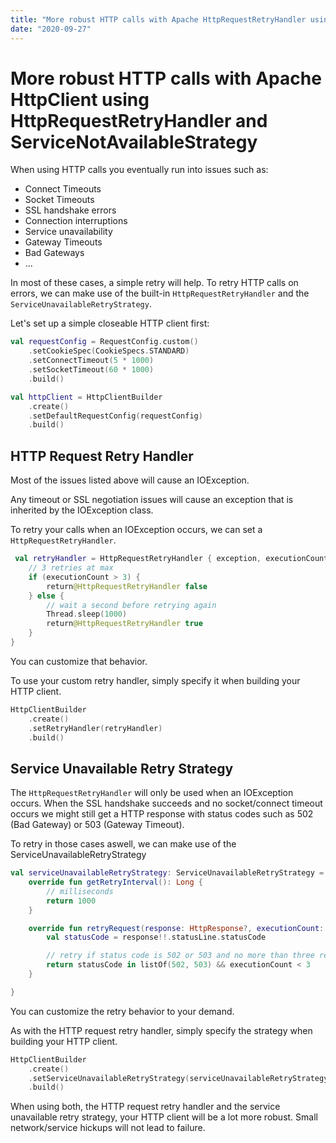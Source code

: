 ```yaml
---
title: "More robust HTTP calls with Apache HttpRequestRetryHandler using RetryHandler and ServiceNotAvailableStrategy"
date: "2020-09-27"
---
```


# More robust HTTP calls with Apache HttpClient using HttpRequestRetryHandler and ServiceNotAvailableStrategy

When using HTTP calls you eventually run into issues such as:

* Connect Timeouts
* Socket Timeouts
* SSL handshake errors
* Connection interruptions
* Service unavailability
* Gateway Timeouts
* Bad Gateways
* ...

In most of these cases, a simple retry will help.
To retry HTTP calls on errors, we can make use of the built-in `HttpRequestRetryHandler` and the 
`ServiceUnavailableRetryStrategy`.

Let's set up a simple closeable HTTP client first:

```kotlin
val requestConfig = RequestConfig.custom()
    .setCookieSpec(CookieSpecs.STANDARD)
    .setConnectTimeout(5 * 1000)
    .setSocketTimeout(60 * 1000)
    .build()

val httpClient = HttpClientBuilder
    .create()
    .setDefaultRequestConfig(requestConfig)
    .build()
```

## HTTP Request Retry Handler

Most of the issues listed above will cause an IOException.

Any timeout or SSL negotiation issues will cause an exception that is inherited by the IOException class.

To retry your calls when an IOException occurs, we can set a `HttpRequestRetryHandler`.

```kotlin
 val retryHandler = HttpRequestRetryHandler { exception, executionCount, context ->
    // 3 retries at max
    if (executionCount > 3) {
        return@HttpRequestRetryHandler false
    } else {
        // wait a second before retrying again
        Thread.sleep(1000)
        return@HttpRequestRetryHandler true
    }
}
```

You can customize that behavior.

To use your custom retry handler, simply specify it when building your HTTP client.

```kotlin
HttpClientBuilder
    .create()
    .setRetryHandler(retryHandler)
    .build()
```

## Service Unavailable Retry Strategy

The `HttpRequestRetryHandler` will only be used when an IOException occurs.
When the SSL handshake succeeds and no socket/connect timeout occurs we might still get a HTTP response with status codes such as 502 (Bad Gateway) or 503 (Gateway Timeout).

To retry in those cases aswell, we can make use of the ServiceUnavailableRetryStrategy

```kotlin
val serviceUnavailableRetryStrategy: ServiceUnavailableRetryStrategy = object : ServiceUnavailableRetryStrategy {
    override fun getRetryInterval(): Long {
        // milliseconds
        return 1000
    }

    override fun retryRequest(response: HttpResponse?, executionCount: Int, context: HttpContext?): Boolean {
        val statusCode = response!!.statusLine.statusCode

        // retry if status code is 502 or 503 and no more than three retries were done yet
        return statusCode in listOf(502, 503) && executionCount < 3
    }

}
```

You can customize the retry behavior to your demand.

As with the HTTP request retry handler, simply specify the strategy when building your HTTP client.

```kotlin
HttpClientBuilder
    .create()
    .setServiceUnavailableRetryStrategy(serviceUnavailableRetryStrategy)
    .build()
```

When using both, the HTTP request retry handler and the service unavailable retry strategy, your HTTP client will be a lot more robust.
Small network/service hickups will not lead to failure.